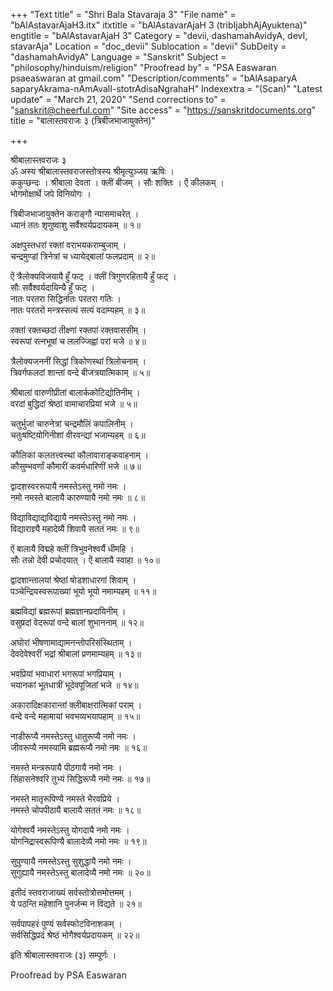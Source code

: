 +++
"Text title" = "Shri Bala Stavaraja  3"
"File name" = "bAlAstavarAjaH3.itx"
itxtitle = "bAlAstavarAjaH 3 (tribIjabhAjAyuktena)"
engtitle = "bAlAstavarAjaH 3"
Category = "devii, dashamahAvidyA, devI, stavarAja"
Location = "doc_devii"
Sublocation = "devii"
SubDeity = "dashamahAvidyA"
Language = "Sanskrit"
Subject = "philosophy/hinduism/religion"
"Proofread by" = "PSA Easwaran psaeaswaran at gmail.com"
"Description/comments" = "bAlAsaparyA saparyAkrama-nAmAvalI-stotrAdisaNgrahaH"
Indexextra = "(Scan)"
"Latest update" = "March 21, 2020"
"Send corrections to" = "sanskrit@cheerful.com"
"Site access" = "https://sanskritdocuments.org"
title = "बालास्तवराजः ३ (त्रिबीजभाजायुक्तेन)"

+++
  
 श्रीबालास्तवराजः ३   
ॐ अस्य श्रीबालास्तवराजस्तोत्रस्य श्रीमृत्युञ्जय ऋषिः ।  
ककुप्छन्दः । श्रीबाला देवता । क्लीं बीजम् । सौः शक्तिः । ऐं कीलकम् ।  
भोगमोक्षार्थे जपे विनियोगः ।  
  
त्रिबीजभाजायुक्तेन कराङ्गौ न्यासमाचरेत् ।  
ध्यानं ततः शृणुष्वाशु सर्वैश्वर्यप्रदायकम् ॥ १॥  
  
अक्षपुस्तधरां रक्तां वराभयकराम्बुजाम् ।  
चन्द्रमुण्डां त्रिनेत्रां च ध्यायेद्बालां फलप्रदाम् ॥ २॥  
  
ऐं त्रैलोक्यविजयायै हुँ फट् । क्लीं त्रिगुणरहितायै हुँ फट् ।  
सौः सर्वैश्वर्यदायिन्यै हुँ फट् ।  
नातः परतरा सिद्धिर्नातः परतरा गतिः ।  
नातः परतरो मन्त्रस्सत्यं सत्यं वदाम्यहम् ॥ ३॥  
  
रक्तां रक्तच्छदां तीक्ष्णां रक्तपां रक्तवाससीम् ।  
स्वरूपां रत्नभूषां च ललज्जिह्वां परां भजे ॥ ४॥  
  
त्रैलोक्यजननीं सिद्धां त्रिकोणस्थां त्रिलोचनाम् ।  
त्रिवर्गफलदां शान्तां वन्दे बीजत्रयात्मिकाम् ॥ ५॥  
  
श्रीबालां वारुणीप्रीतां बालार्ककोटिद्योतिनीम् ।  
वरदां बुद्धिदां श्रेष्ठां वामाचारप्रियां भजे ॥ ५॥  
  
चतुर्भुजां चारुनेत्रां चन्द्रमौलिं कपालिनीम् ।  
चतुःषष्टियोगिनीशां वीरवन्द्यां भजाम्यहम् ॥ ६॥  
  
कौलिकां कलतत्त्वस्थां कौलावाराङ्कवाहनाम् ।  
कौसुम्भवर्णां कौमारीं कवर्मधारिणीं भजे ॥ ७॥  
  
द्वादशस्वररूपायै नमस्तेऽस्तु नमो नमः ।  
नमो नमस्ते बालायै कारुण्यायै नमो नमः ॥ ८॥  
  
विद्याविद्याद्यविद्यायै नमस्तेऽस्तु नमो नमः ।  
विद्याराज्ञ्यै महादेव्यै शिवायै सततं नमः ॥ ९॥  
  
ऐं बालायै विद्महे क्लीं त्रिभुवनेश्वर्यै धीमहि ।  
सौः तन्नो देवी प्रचोदयात् । ऐं बालायै स्वाहा ॥ १०॥  
  
द्वादशान्तालयां श्रेष्ठां षोडशाधारगां शिवाम् ।  
पञ्चेन्द्रियस्वरूपाख्यां भूयो भूयो नमाम्यहम् ॥ ११॥  
  
ब्रह्मविद्यां ब्रह्मरूपां ब्रह्मज्ञानप्रदायिनीम् ।  
वसुप्रदां वेदरूपां वन्दे बालां शुभाननाम् ॥ १२॥  
  
अघोरां भीषणामाद्यामनन्तोपरिसंस्थिताम् ।  
देवदेवेश्वरीं भद्रां श्रीबालां प्रणमाम्यहम् ॥ १३॥  
  
भवप्रियां भवाधारां भगरूपां भगप्रियाम् ।  
भयानकां भूतधात्रीं भूदेवपूजितां भजे ॥ १४॥  
  
अकारादिक्षकारान्तां क्लीबाक्षरात्मिकां पराम् ।  
वन्दे वन्दे महामायां भवभव्यभयापहाम् ॥ १५॥  
  
नाडीरूप्यै नमस्तेऽस्तु धातुरूप्यै नमो नमः ।  
जीवरूप्यै नमस्यामि ब्रह्मरूप्यै नमो नमः ॥ १६॥  
  
नमस्ते मन्त्ररूपायै पीठगायै नमो नमः ।  
सिंहासनेश्वरि तुभ्यं सिद्धिरूप्यै नमो नमः ॥ १७॥  
  
नमस्ते मातृरूपिण्यै नमस्ते भैरवप्रिये ।  
नमस्ते चोपपीठायै बालायै सततं नमः ॥ १८॥  
  
योगेश्वर्यै नमस्तेऽस्तु योगदायै नमो नमः ।  
योगनिद्रास्वरूपिण्यै बालादेव्यै नमो नमः ॥ १९॥  
  
सुपुण्यायै नमस्तेऽस्तु सुशुद्धायै नमो नमः ।  
सुगुह्यायै नमस्तेऽस्तु बालादेव्यै नमो नमः ॥ २०॥  
  
इतीदं स्तवराजाख्यं सर्वस्तोत्रोत्तमोत्तमम् ।  
ये पठन्ति महेशानि पुनर्जन्म न विद्यते ॥ २१॥  
  
सर्वपापहरं पुण्यं सर्वस्फोटविनाशकम् ।  
सर्वसिद्धिप्रदं श्रेष्ठं भोगैश्वर्यप्रदायकम् ॥ २२॥  
  
इति श्रीबालास्तवराजः (३) सम्पूर्णः ।  
  
  
Proofread by PSA Easwaran   
  
